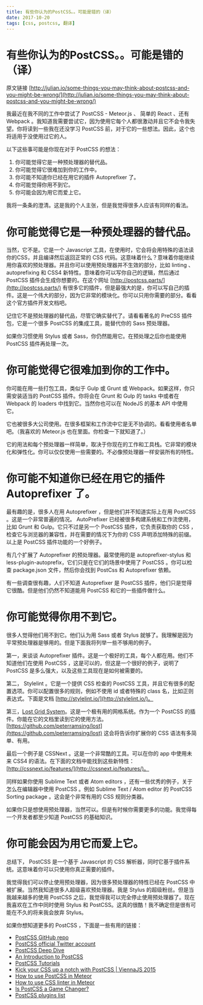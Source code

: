 ```yaml
---
title: 有些你认为的PostCSS。。可能是错的（译）
date: 2017-10-20
tags: [css, postcss, 翻译]
---
```


# 有些你认为的PostCSS。。可能是错的（译）

原文链接  [http://julian.io/some-things-you-may-think-about-postcss-and-you-might-be-wrong/](http://julian.io/some-things-you-may-think-about-postcss-and-you-might-be-wrong/)

我最近在我不同的工作中尝试了 PostCSS - Meteor.js 、 简单的 React 、还有 Webpack 。我知道我需要尝试它，因为使用它每个人都很激动并且它不会令我失望。你将读到一些我在还没学习 PostCSS 前，对于它的一些想法。因此，这个也将适用于没使用过它的人。

<!--more-->

以下这些事可能是你现在对于 PostCSS 的想法：

1. 你可能觉得它是一种预处理器的替代品。
2. 你可能觉得它很难加到你的工作中。
3. 你可能不知道你已经在用它的插件 Autoprefixer 了。
4. 你可能觉得你用不到它。
5. 你可能会因为用它而爱上它。

我将一条条的澄清。这是我的个人主张，但是我觉得很多人应该有同样的看法。

# 你可能觉得它是一种预处理器的替代品。

当然，它不是。它是一个 Javascript 工具，在使用时，它会将会用特殊的语法读你的CSS，并且编译然后返回正常的 CSS 代码。这意味着什么？意味着你能继续用你喜欢的预处理器。并且你可以使用预处理器并不生效的部分，比如 linting 、 autoprefixing 和 CSS4 新特性。意味着你可以写你自己的逻辑，然后通过 PostCSS 插件会生成你想要的。在这个网址 [http://postcss.parts/](http://postcss.parts/) 有很多它的插件，但是最强大的是，你可以写自己的插件。这是一个伟大的部分，因为它非常的模块化。你可以只用你需要的部分。看看这个官方插件开发文档吧。

记住它不是预处理器的替代品，尽管它确实替代了。请看看著名的 PreCSS 插件包，它是一个很多 PostCSS 的集成工具，能替代你的 Sass 预处理器。

如果你习惯使用 Stylus 或者 Sass，你仍然能用它。在预处理之后你也能使用 PostCSS 插件再处理一次。

# 你可能觉得它很难加到你的工作中。

你可能在用一些打包工具，类似于 Gulp 或 Grunt 或 Webpack。如果这样，你只需安装适当的 PostCSS 插件。你将会在 Grunt 和 Gulp 的 tasks 中或者在 Webpack 的 loaders 中找到它。当然你也可以在 NodeJS 的基本 API 中使用它。

它也被很多大公司使用。在很多框架和工作流中它是无不协调的。看看使用者名单吧。（我喜欢的 Meteor.js 也在里面。你检查一下就知道了。）


它的用法和每个预处理器一样简单，取决于你现在的工作和工具栈。它非常的模块化和弹性化。你可以仅仅使用一些需要的。不必像预处理器一样安装所有的特性。

# 你可能不知道你已经在用它的插件 Autoprefixer 了。

最有趣的是，很多人在用 Autoprefixer ，但是他们并不知道实际上在用 PostCSS 。这是一个非常普遍的情况。 AutoPrefixer 已经被很多构建系统和工作流使用，比如 Grunt 和 Gulp。它只不过是另一个 PostCSS 插件，它负责获取你的 CSS ，检查它与浏览器的兼容性，并在需要的情况下为你的 CSS 声明添加特殊的前缀。以上是 PostCSS 插件功能的一个好例子。

有几个扩展了 Autoprefixer 的预处理器。最常使用的是 autoprefixer-stylus 和 less-plugin-autoprefix，它们只是在它们的场景中使用了 PostCSS 。你可以检查 package.json 文件，然后你会找到 PostCss 和 Autoprefixer 依赖。

有一些调查很有趣，人们不知道 Autoprefixer 是 PostCSS 插件，他们只是觉得它很酷。但是他们仍然不知道能用 PostCSS 和它的一些插件做什么。


# 你可能觉得你用不到它。

很多人觉得他们用不到它。他们认为用 Sass 或者 Stylus 就够了。我理解是因为平常预处理器是够用的。但是下面我将列举一些不够用的例子。

第一，来谈谈 Autoprefixer 插件。这是一个极好的工具，每个人都在用。他们不知道他们在使用 PostCSS ，这是可以的，但这是一个很好的例子，说明了 PostCSS 是多么强大，以及这些工具现在是如何被需要的。

第二， Stylelint 。它是一个提供 CSS 检查的 PostCSS 工具，并且它有很多的配置选项。你可以配置很多的规则，例如不使用 id 或者特殊的 class 名，比如正则表达式。下面是文档 [http://stylelint.io/](http://stylelint.io/)。

第三，[Lost Grid System](https://github.com/peterramsing/lost)。这是一个极有用的网格系统。作为一个 PostCSS 的插件。你能在它的文档里读到它的使用方法。[https://github.com/peterramsing/lost](https://github.com/peterramsing/lost) 这会将告诉你扩展你的 CSS 语法有多简单、有用。

最后一个例子是 CSSNext 。这是一个非常酷的工具。可以在你的 app 中使用未来 CSS4 的语法。在下面的文档中能找到这些新特性：[http://cssnext.io/features/](http://cssnext.io/features/)。

同样如果你使用 Sublime Text 或者 Atom editors ，还有一些优秀的例子，关于怎么在编辑器中使用 PostCSS 。例如 Sublime Text / Atom editor 的 PostCSS Sorting package 。这会是个非常有用的 CSS 规则分类器。

如果你只是想使用预处理器，当然可以。但是有时候你需要更多的功能。我觉得每一个开发者都至少知道 PostCSS 的基础知识。

# 你可能会因为用它而爱上它。

总结下， PostCSS 是一个基于 Javascript 的 CSS 解析器，同时它基于插件系统。这意味着你可以只使用你真正需要的插件。

我觉得我们可以停止使用预处理器，因为很多预处理器的特性已经在 PostCSS 中被扩展。当然我知道很多人超级喜欢预处理器。我是 Stylus 的超级粉丝。但是当我越来越多的使用 PostCSS 之后，我觉得我可以完全停止使用预处理器了。现在我喜欢在工作中同时使用 Stylus 和 PostCSS。这真的很酷！我不确定但是很有可能在不久的将来我会放弃 Stylus。

如果你想知道更多的 PostCSS ，下面是一些有用的链接：

* [PostCSS GitHub repo](https://github.com/postcss/postcss)
* [PostCSS official Twitter account](https://twitter.com/PostCSS)
* [PostCSS Deep Dive](http://webdesign.tutsplus.com/series/postcss-deep-dive--cms-889)
* [An Introduction to PostCSS](http://www.smashingmagazine.com/2015/12/introduction-to-postcss/)
* [PostCSS Tutorials](http://leveluptuts.com/tutorials/postcss-tutorials)
* [Kick your CSS up a notch with PostCSS | ViennaJS 2015](https://youtu.be/-_gIKdHYP3E)
* [How to use PostCSS in Meteor](http://julian.io/how-to-use-postcss-in-meteor/)
* [How to use CSS linter in Meteor](https://medium.com/@juliancwirko/how-to-use-css-linter-in-meteor-c60b2f24f969)
* [Is PostCSS a Game Changer?](http://articles.dappergentlemen.com/2015/07/24/postcss/)
* [PostCSS plugins list](http://postcss.parts/)
